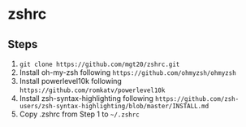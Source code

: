 # zshrc

## Steps
1. `git clone https://github.com/mgt20/zshrc.git`
2. Install oh-my-zsh following `https://github.com/ohmyzsh/ohmyzsh`
3. Install powerlevel10k following `https://github.com/romkatv/powerlevel10k`
4. Install zsh-syntax-highlighting following `https://github.com/zsh-users/zsh-syntax-highlighting/blob/master/INSTALL.md`
5. Copy .zshrc from Step 1 to `~/.zshrc`
